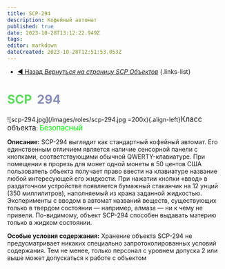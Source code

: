 ```yaml
---
title: SCP-294
description: Кофейный автомат
published: true
date: 2023-10-28T13:12:22.949Z
tags: 
editor: markdown
dateCreated: 2023-10-28T12:51:53.053Z
---
```


- [:arrow_backward: Назад *Вернуться на страницу SCP Объектов*](/ru/game/scps)
{.links-list}
# <font color="#5dd95d">SCP</font><font color="white">-</font><font color="#898eb7">294</font>
![scp-294.jpg](/images/roles/scp-294.jpg =200x){.align-left}<big>Класс объекта</big>: <font color="#04f504"><big>Безопасный</big></font>
  
  **Описание:** SCP-294 выглядит как стандартный кофейный автомат. Его единственным отличием является наличие сенсорной панели с кнопками, соответствующими обычной QWERTY-клавиатуре. При помещении в прорезь для монет одной монеты в 50 центов США пользователь объекта получает право ввести на клавиатуре название любой интересующей его жидкости. При нажатии кнопки «ввод» в раздаточном устройстве появляется бумажный стаканчик на 12 унций (350 миллилитров), наполняемый из крана заданной жидкостью. 
  Эксперименты с вводом в автомат названий веществ, существующих только в твердом состоянии — например, алмаза — ни к чему не привели. По-видимому, объект SCP-294 способен выдавать материю только в жидком состоянии.



**Особые условия содержания:** Хранение объекта SCP-294 не предусматривает никаких специально запротоколированных условий содержания. Тем не менее, только персонал с уровнем допуска 2 или выше может допускаться к работе с объектом 